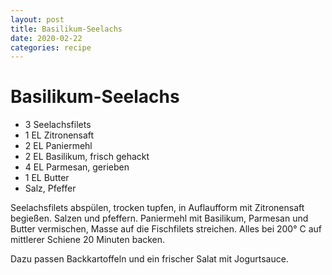 ```yaml
---
layout: post
title: Basilikum-Seelachs
date: 2020-02-22
categories: recipe
---
```

# Basilikum-Seelachs

- 3 Seelachsfilets
- 1 EL Zitronensaft
- 2 EL Paniermehl
- 2 EL Basilikum, frisch gehackt
- 4 EL Parmesan, gerieben
- 1 EL Butter
- Salz, Pfeffer

Seelachsfilets abspülen, trocken tupfen, in Auflaufform mit Zitronensaft begießen.
Salzen und pfeffern.
Paniermehl mit Basilikum, Parmesan und Butter vermischen, Masse auf die Fischfilets streichen.
Alles bei 200° C auf mittlerer Schiene 20 Minuten backen.

Dazu passen Backkartoffeln und ein frischer Salat mit Jogurtsauce.
